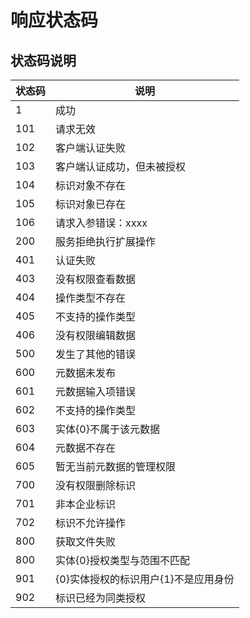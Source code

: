 # 响应状态码

## 状态码说明

| 状态码 | 说明           |
| ------ | -------------- |
| 1      | 成功           |
| 101    | 请求无效       |
| 102    | 客户端认证失败 |
|  103      |   客户端认证成功，但未被授权             |
|  104      |   标识对象不存在             |
|  105      |   标识对象已存在            |
|  106      |   请求入参错误：xxxx             |
|  200      |   服务拒绝执行扩展操作             |
|  401      |   认证失败             | 
|  403      |   没有权限查看数据             | 
|  404      |   操作类型不存在             | 
|  405      |   不支持的操作类型             | 
|  406      |   没有权限编辑数据             | 
|  500      |   发生了其他的错误             | 
|  600      |   元数据未发布             | 
|  601      |   元数据输入项错误             |
|  602      |   不支持的操作类型             |
|  603      |   实体{0}不属于该元数据             |
|  604      |   元数据不存在             |
|  605      |   暂无当前元数据的管理权限             |
|  700      |   没有权限删除标识             |
|  701      |   非本企业标识             |
|  702      |   标识不允许操作             |
|  800      |   获取文件失败             |
|  800      |   实体{0}授权类型与范围不匹配             |
|  901      |   {0}实体授权的标识用户{1}不是应用身份             |
|  902      |   标识已经为同类授权             |
